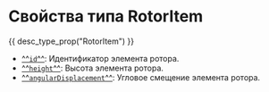 # Свойства типа RotorItem
{{ desc_type_prop("RotorItem") }}

- [^^`id`^^](./id.md): Идентификатор элемента ротора.
- [^^`height`^^](./height.md): Высота элемента ротора.
- [^^`angularDisplacement`^^](./angularDisplacement.md): Угловое смещение элемента ротора.
